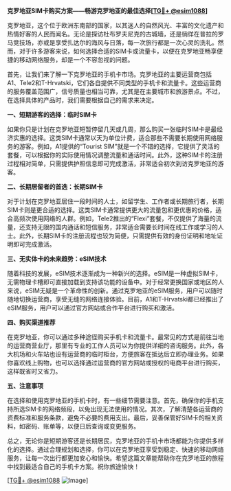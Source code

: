 **克罗地亚SIM卡购买方案——畅游克罗地亚的最佳选择[[TG💪+ @esim1088](https://t.me/s/esim1088)]**

克罗地亚，这个位于欧洲东南部的国家，以其迷人的自然风光、丰富的文化遗产和热情好客的人民而闻名。无论是探访杜布罗夫尼克的古城墙，还是徜徉在普拉的罗马竞技场，亦或是享受扎达尔的海风与日落，每一次旅行都是一次心灵的洗礼。然而，对于许多游客来说，如何选择合适的SIM卡或流量卡，以便在克罗地亚畅享便捷的移动网络服务，却是一个不容忽视的问题。

首先，让我们来了解一下克罗地亚的手机卡市场。克罗地亚的主要运营商包括A1、Tele2和T-Hrvatski，它们各自提供不同类型的手机卡和流量卡。这些运营商的服务覆盖范围广，信号质量也相当可靠，尤其是在主要城市和旅游景点。不过，在选择具体的产品时，我们需要根据自己的需求来决定。

**一、短期游客的选择：临时SIM卡**

如果你只是计划在克罗地亚短暂停留几天或几周，那么购买一张临时SIM卡是最经济实惠的选择。这类SIM卡通常以天为单位计费，适合那些不需要长期使用网络服务的游客。例如，A1提供的“Tourist SIM”就是一个不错的选择，它提供了灵活的套餐，可以根据你的实际使用情况调整流量和通话时间。此外，这种SIM卡的注册过程相对简单，只需提供护照信息即可完成激活，非常适合初次到访克罗地亚的游客。

**二、长期居留者的首选：长期SIM卡**

对于计划在克罗地亚居住一段时间的人士，如留学生、工作者或长期旅行者，长期SIM卡则是更合适的选择。这类SIM卡通常提供更大的流量包和更优惠的价格，适合高频次使用网络的人群。例如，Tele2推出的“Flexi”套餐，不仅提供了海量的流量，还支持无限的国内通话和短信服务，非常适合需要长时间在线工作或学习的人士。此外，长期SIM卡的注册流程也较为简便，只需提供有效的身份证明和地址证明即可完成激活。

**三、无实体卡的未来趋势：eSIM技术**

随着科技的发展，eSIM技术逐渐成为一种新兴的选择。eSIM是一种虚拟SIM卡，无需物理卡槽即可直接加载到支持该功能的设备中。对于经常更换国家或地区的人来说，eSIM无疑是一个革命性的创新。通过克罗地亚的eSIM服务，用户可以随时随地切换运营商，享受无缝的网络连接体验。目前，A1和T-Hrvatski都已经推出了eSIM服务，用户可以通过官方网站或合作平台进行购买和激活。

**四、购买渠道推荐**

在克罗地亚，你可以通过多种途径购买手机卡和流量卡。最常见的方式是前往当地的运营商营业厅，那里有专业的工作人员可以为你提供详细的咨询服务。此外，各大机场和火车站也设有运营商的临时柜台，方便旅客在抵达后立即办理业务。如果你喜欢线上购物，也可以选择通过运营商的官方网站或授权的电商平台进行购买，这样既省时又省力。

**五、注意事项**

在选择和使用克罗地亚的手机卡时，有一些细节需要注意。首先，确保你的手机支持所选SIM卡的网络频段，以免出现无法使用的情况。其次，了解清楚各运营商的资费标准和服务条款，避免不必要的费用支出。最后，妥善保管好SIM卡的相关资料，如密码、账单等，以便日后查询或变更服务。

总之，无论你是短期游客还是长期居民，克罗地亚的手机卡市场都能为你提供多样化的选择。通过合理规划和选择，你可以在克罗地亚享受到稳定、快速的移动网络服务，让每一次出行都更加安心和愉快。希望这篇文章能帮助你在克罗地亚的旅程中找到最适合自己的手机卡方案。祝你旅途愉快！

[[TG💪+ @esim1088](https://t.me/s/esim1088) ![Image](https://i.postimg.cc/4NQfJmqS/Snipaste-2025-05-13-00-14-12.png)]